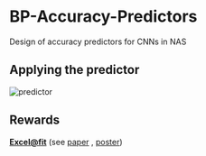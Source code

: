 # BP-Accuracy-Predictors
Design of accuracy predictors for CNNs in NAS

## Applying the predictor
![predictor](https://github.com/xsmida03/BP-Accuracy-Predictors/blob/main/imgs/predictor.png)

## Rewards
**[Excel@fit](https://excel.fit.vutbr.cz/)** (see [paper](https://excel.fit.vutbr.cz/submissions/2023/082/82.pdf)
, [poster](https://excel.fit.vutbr.cz/submissions/2023/082/82_poster.pdf))

